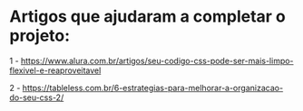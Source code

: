 # Artigos que ajudaram a completar o projeto:
1 - https://www.alura.com.br/artigos/seu-codigo-css-pode-ser-mais-limpo-flexivel-e-reaproveitavel

2 - https://tableless.com.br/6-estrategias-para-melhorar-a-organizacao-do-seu-css-2/